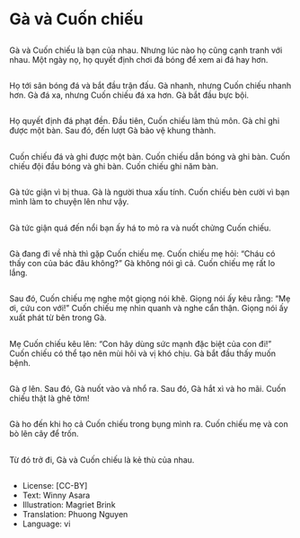 # Gà và Cuốn chiếu

##
Gà và Cuốn chiếu là bạn của nhau. Nhưng lúc nào họ cũng cạnh tranh với nhau. Một ngày nọ, họ quyết định chơi đá bóng để xem ai đá hay hơn.

##
Họ tới sân bóng đá và bắt đầu trận đấu. Gà nhanh, nhưng Cuốn chiếu nhanh hơn. Gà đá xa, nhưng Cuốn chiếu đá xa hơn. Gà bắt đầu bực bội.

##
Họ quyết định đá phạt đền. Đầu tiên, Cuốn chiếu làm thủ môn. Gà chỉ ghi được một bàn. Sau đó, đến lượt Gà bảo vệ khung thành.

##
Cuốn chiếu đá và ghi được một bàn. Cuốn chiếu dẫn bóng và ghi bàn. Cuốn chiếu đội đầu bóng và ghi bàn. Cuốn chiếu ghi năm bàn.

##
Gà tức giận vì bị thua. Gà là người thua xấu tính. Cuốn chiếu bèn cười vì bạn mình làm to chuyện lên như vậy.

##
Gà tức giận quá đến nổi bạn ấy há to mỏ ra và nuốt chửng Cuốn chiếu.

##
Gà đang đi về nhà thì gặp Cuốn chiếu mẹ. Cuốn chiếu mẹ hỏi: “Cháu có thấy con của bác đâu không?” Gà không nói gì cả. Cuốn chiếu mẹ rất lo lắng.

##
Sau đó, Cuốn chiếu mẹ nghe một giọng nói khẽ. Giọng nói ấy kêu rằng: “Mẹ ơi, cứu con với!” Cuốn chiếu mẹ nhìn quanh và nghe cẩn thận. Giọng nói ấy xuất phát từ bên trong Gà.

##
Mẹ Cuốn chiếu kêu lên: “Con hãy dùng sức mạnh đặc biệt của con đi!” Cuốn chiếu có thể tạo nên mùi hôi và vị khó chịu. Gà bắt đầu thấy muốn bệnh.

##
Gà ợ lên. Sau đó, Gà nuốt vào và nhổ ra. Sau đó, Gà hắt xì và ho mãi. Cuốn chiếu thật là ghê tởm!

##
Gà ho đến khi ho cả Cuốn chiếu trong bụng mình ra. Cuốn chiếu mẹ và con bò lên cây để trốn.

##
Từ đó trở đi, Gà và Cuốn chiếu là kẻ thù của nhau.

##
* License: [CC-BY]
* Text: Winny Asara
* Illustration: Magriet Brink
* Translation: Phuong Nguyen
* Language: vi
